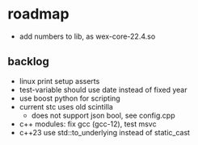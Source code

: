 # roadmap
- add numbers to lib, as wex-core-22.4.so

## backlog
- linux print setup asserts
- test-variable should use date instead of fixed year
- use boost python for scripting
- current stc uses old scintilla
  - does not support json bool, see config.cpp
- c++ modules: fix gcc (gcc-12), test msvc
- c++23 use std::to_underlying instead of static_cast
